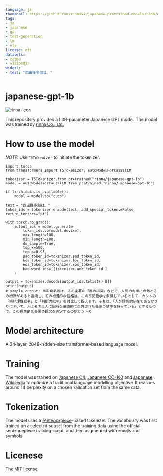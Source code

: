 ```yaml
---
language: ja
thumbnail: https://github.com/rinnakk/japanese-pretrained-models/blob/master/rinna.png
tags:
- ja
- japanese
- gpt
- text-generation
- lm
- nlp
license: mit
datasets:
- cc100
- wikipedia
widget:
- text: "西田幾多郎は、"
---
```


# japanese-gpt-1b

![rinna-icon](./rinna.png)

This repository provides a 1.3B-parameter Japanese GPT model. The model was trained by [rinna Co., Ltd.](https://corp.rinna.co.jp/)

# How to use the model

*NOTE:* Use `T5Tokenizer` to initiate the tokenizer.

~~~~
import torch
from transformers import T5Tokenizer, AutoModelForCausalLM

tokenizer = T5Tokenizer.from_pretrained("rinna/japanese-gpt-1b")
model = AutoModelForCausalLM.from_pretrained("rinna/japanese-gpt-1b")

if torch.cuda.is_available():
    model = model.to("cuda")

text = "西田幾多郎は、"
token_ids = tokenizer.encode(text, add_special_tokens=False, return_tensors="pt")

with torch.no_grad():
    output_ids = model.generate(
        token_ids.to(model.device),
        max_length=100,
        min_length=100,
        do_sample=True,
        top_k=500,
        top_p=0.95,
        pad_token_id=tokenizer.pad_token_id,
        bos_token_id=tokenizer.bos_token_id,
        eos_token_id=tokenizer.eos_token_id,
        bad_word_ids=[[tokenizer.unk_token_id]]
    )

output = tokenizer.decode(output_ids.tolist()[0])
print(output)  
# sample output: 西田幾多郎は、その主著の「善の研究」などで、人間の内面に自然とその根源があると指摘し、その根源的な性格は、この西田哲学を象徴しているとして、カントの「純粋理性批判」と「判断力批判」を対比して捉えます。それは、「人が理性的存在であるかぎりにおいて、人はその当人に固有な道徳的に自覚された善悪の基準を持っている」とするもので、この理性的な善悪の観念を否定するのがカントの
~~~~

# Model architecture
A 24-layer, 2048-hidden-size transformer-based language model.

# Training
The model was trained on [Japanese C4](https://huggingface.co/datasets/allenai/c4), [Japanese CC-100](http://data.statmt.org/cc-100/ja.txt.xz) and [Japanese Wikipedia](https://dumps.wikimedia.org/other/cirrussearch) to optimize a traditional language modelling objective. It reaches around 14 perplexity on a chosen validation set from the same data.
# Tokenization
The model uses a [sentencepiece](https://github.com/google/sentencepiece)-based tokenizer. The vocabulary was first trained on a selected subset from the training data using the official sentencepiece training script, and then augmented with emojis and symbols.
# Licenese
[The MIT license](https://opensource.org/licenses/MIT)
